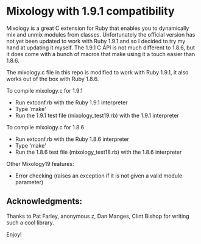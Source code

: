 Mixology with 1.9.1 compatibility
=================================

Mixology is a great C extension for Ruby that enables you to dynamically mix and unmix
modules from classes. Unfortunately the official version has not yet been updated to work with Ruby 1.9.1
and so I decided to try my hand at updating it myself. The 1.9.1 C API is not much different to 1.8.6, but
it does come with a bunch of macros that make using it a touch easier than 1.8.6.

The mixology.c file in this repo is modified to work with Ruby 1.9.1, it also works out of the box with Ruby 1.8.6.

To compile mixology.c for 1.9.1
* Run extconf.rb with the Ruby 1.9.1 interpreter
* Type 'make'
* Run the 1.9.1 test file (mixology_test19.rb) with the 1.9.1 interpreter

To compile mixology.c for 1.8.6
* Run extconf.rb with the Ruby 1.8.6 interpreter
* Type 'make'
* Run the 1.8.6 test file (mixology_test18.rb) with the 1.8.6 interpreter

Other Mixology19 features:
* Error checking (raises an exception if it is not given a valid module parameter)

## Acknowledgments:
Thanks to Pat Farley, anonymous z, Dan Manges, Clint Bishop for writing such a cool library.


Enjoy!


